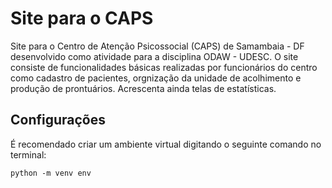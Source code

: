 # Site para o CAPS
Site para o Centro de Atenção Psicossocial (CAPS) de Samambaia - DF desenvolvido como atividade para a disciplina ODAW - UDESC. O site consiste de funcionalidades básicas realizadas por funcionários do centro como cadastro de pacientes, orgnização da unidade de acolhimento e produção de prontuários. Acrescenta ainda telas de estatísticas.

## Configurações

 É recomendado criar um ambiente virtual digitando o seguinte comando no terminal:

``` python -m venv env ```
